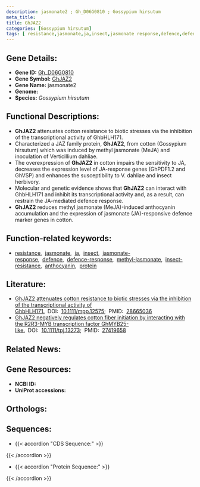 ```yaml
---
description: jasmonate2 ; Gh_D06G0810 ; Gossypium hirsutum
meta_title:
title: GhJAZ2
categories: [Gossypium hirsutum]
tags: [ resistance,jasmonate,ja,insect,jasmonate response,defence,defence response,methyl jasmonate,insect resistance,anthocyanin,protein ]
---
```


## Gene Details:
- **Gene ID:** [Gh_D06G0810]()
- **Gene Symbol:** <u>GhJAZ2</u>
- **Gene Name:** jasmonate2
- **Genome:** []()
- **Species:** *Gossypium hirsutum*

## Functional Descriptions:
   - **GhJAZ2** attenuates cotton resistance to biotic stresses via the inhibition of the transcriptional activity of GhbHLH171.
   - Characterized a JAZ family protein, **GhJAZ2**, from cotton (Gossypium hirsutum) which was induced by methyl jasmonate (MeJA) and inoculation of Verticillium dahliae.
   - The overexpression of **GhJAZ2** in cotton impairs the sensitivity to JA, decreases the expression level of JA-response genes (GhPDF1.2 and GhVSP) and enhances the susceptibility to V. dahliae and insect herbivory.
   - Molecular and genetic evidence shows that **GhJAZ2** can interact with GhbHLH171 and inhibit its transcriptional activity and, as a result, can restrain the JA-mediated defence response.
   - **GhJAZ2** reduces methyl jasmonate (MeJA)-induced anthocyanin accumulation and the expression of jasmonate (JA)-responsive defence marker genes in cotton.

## Function-related keywords:
   - [resistance](/tags/resistance/),&nbsp;&nbsp;[jasmonate](/tags/jasmonate/),&nbsp;&nbsp;[ja](/tags/ja/),&nbsp;&nbsp;[insect](/tags/insect/),&nbsp;&nbsp;[jasmonate-response](/tags/jasmonate-response/),&nbsp;&nbsp;[defence](/tags/defence/),&nbsp;&nbsp;[defence-response](/tags/defence-response/),&nbsp;&nbsp;[methyl-jasmonate](/tags/methyl-jasmonate/),&nbsp;&nbsp;[insect-resistance](/tags/insect-resistance/),&nbsp;&nbsp;[anthocyanin](/tags/anthocyanin/),&nbsp;&nbsp;[protein](/tags/protein/)

## Literature:
   - [GhJAZ2 attenuates cotton resistance to biotic stresses via the inhibition of the transcriptional activity of GhbHLH171.](https://doi.org/10.1111/mpp.12575)&nbsp;&nbsp;DOI:&nbsp;&nbsp;[10.1111/mpp.12575](https://doi.org/10.1111/mpp.12575);&nbsp;&nbsp;PMID:&nbsp;&nbsp;[28665036](https://pubmed.ncbi.nlm.nih.gov/28665036/)
   - [GhJAZ2 negatively regulates cotton fiber initiation by interacting with the R2R3-MYB transcription factor GhMYB25-like.](https://doi.org/10.1111/tpj.13273)&nbsp;&nbsp;DOI:&nbsp;&nbsp;[10.1111/tpj.13273](https://doi.org/10.1111/tpj.13273);&nbsp;&nbsp;PMID:&nbsp;&nbsp;[27419658](https://pubmed.ncbi.nlm.nih.gov/27419658/)

## Related News:

## Gene Resources:
- **NCBI ID:**  [](https://www.ncbi.nlm.nih.gov/gene/?term=)
- **UniProt accessions:**  [](https://www.uniprot.org/uniprotkb//entry)

## Orthologs:

## Sequences:
- {{< accordion "CDS Sequence:" >}}

{{< /accordion >}}
- {{< accordion "Protein Sequence:" >}}

{{< /accordion >}}
